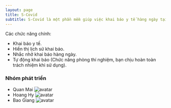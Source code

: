 ```yaml
---
layout: page
title: S-Covid
subtitle: S-Covid là một phần mềm giúp việc khai báo y tế hàng ngày tại công ty Samsung SEHC trở nên thuận tiện hơn.
---
```


Các chức năng chính:

- Khai báo y tế.
- Hiển thị lịch sử khai báo.
- Nhắc nhở khai báo hàng ngày.
- Tự động khai báo (Chức năng phòng thí nghiệm, bạn chịu hoàn toàn trách nhiệm khi sử dụng).

### Nhóm phát triển

- Quan Mai
![avatar](https://images.theconversation.com/files/350865/original/file-20200803-24-50u91u.jpg?ixlib=rb-1.1.0&q=45&auto=format&w=1200&h=1200.0&fit=crop)
- Hoang Hy
![avatar](https://images.theconversation.com/files/350865/original/file-20200803-24-50u91u.jpg?ixlib=rb-1.1.0&q=45&auto=format&w=1200&h=1200.0&fit=crop)
- Bao Giang
![avatar](https://images.theconversation.com/files/350865/original/file-20200803-24-50u91u.jpg?ixlib=rb-1.1.0&q=45&auto=format&w=1200&h=1200.0&fit=crop)
